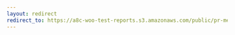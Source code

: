 ```yaml
---
layout: redirect
redirect_to: https://a8c-woo-test-reports.s3.amazonaws.com/public/pr-merge/42912/api/index.html
---
```

